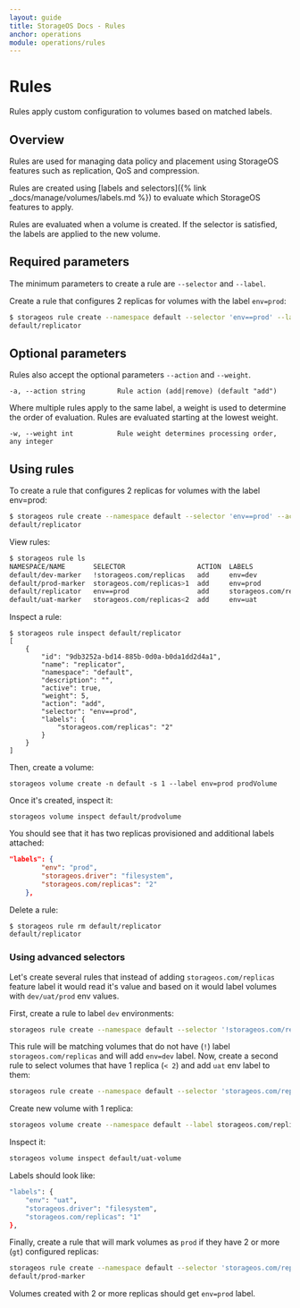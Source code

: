 ```yaml
---
layout: guide
title: StorageOS Docs - Rules
anchor: operations
module: operations/rules
---
```


# Rules

Rules apply custom configuration to volumes based on matched labels.

## Overview

Rules are used for managing data policy and placement using StorageOS features
such as replication, QoS and compression.

Rules are created using [labels and selectors]({% link _docs/manage/volumes/labels.md %})
to evaluate which StorageOS features to apply.

Rules are evaluated when a volume is created. If the selector is satisfied, the
labels are applied to the new volume.

## Required parameters

The minimum parameters to create a rule are `--selector` and `--label`.

Create a rule that configures 2 replicas for volumes with the label `env=prod`:

```bash
$ storageos rule create --namespace default --selector 'env==prod' --label storageos.com/replicas=2 replicator
default/replicator
```

## Optional parameters

Rules also accept the optional parameters `--action` and `--weight`.

`-a, --action string        Rule action (add|remove) (default "add")`

Where multiple rules apply to the same label, a weight is used to determine the
order of evaluation. Rules are evaluated starting at the lowest weight.

`-w, --weight int           Rule weight determines processing order, any integer`



## Using rules

To create a rule that configures 2 replicas for volumes with the label env=prod:

```bash
$ storageos rule create --namespace default --selector 'env==prod' --action add --label storageos.com/replicas=2 replicator
default/replicator
```

View rules:

```bash
$ storageos rule ls
NAMESPACE/NAME       SELECTOR                  ACTION  LABELS
default/dev-marker   !storageos.com/replicas   add     env=dev
default/prod-marker  storageos.com/replicas>1  add     env=prod
default/replicator   env==prod                 add     storageos.com/replicas=2
default/uat-marker   storageos.com/replicas<2  add     env=uat
```

Inspect a rule:

```
$ storageos rule inspect default/replicator
[
    {
        "id": "9db3252a-bd14-885b-0d0a-b0da1dd2d4a1",
        "name": "replicator",
        "namespace": "default",
        "description": "",
        "active": true,
        "weight": 5,
        "action": "add",
        "selector": "env==prod",
        "labels": {
            "storageos.com/replicas": "2"
        }
    }
]
```

Then, create a volume:

    storageos volume create -n default -s 1 --label env=prod prodVolume

Once it's created, inspect it:


    storageos volume inspect default/prodvolume

You should see that it has two replicas provisioned and additional labels attached:

```json
"labels": {
        "env": "prod",
        "storageos.driver": "filesystem",
        "storageos.com/replicas": "2"
    },
```

Delete a rule:

```bash
$ storageos rule rm default/replicator
default/replicator
```

### Using advanced selectors

Let's create several rules that instead of adding `storageos.com/replicas`
feature label it would read it's value and based on it would label volumes with
`dev/uat/prod` env values.

First, create a rule to label `dev` environments:

```bash
storageos rule create --namespace default --selector '!storageos.com/replicas' --action add --label env=dev dev-marker
```

This rule will be matching volumes that do not have (`!`) label `storageos.com/replicas` and will add `env=dev`
label.  Now, create a second rule to select volumes that have 1 replica (`< 2`) and add `uat` env label to them:

```bash
storageos rule create --namespace default --selector 'storageos.com/replicas<2' --action add --label env=uat uat-marker
```

Create new volume with 1 replica:

```bash
storageos volume create --namespace default --label storageos.com/replicas=1 uat-volume
```

Inspect it:

```bash
storageos volume inspect default/uat-volume
```

Labels should look like:

```bash
"labels": {
    "env": "uat",
    "storageos.driver": "filesystem",
    "storageos.com/replicas": "1"
},
```

Finally, create a rule that will mark volumes as `prod` if they have 2 or more
(`gt`) configured replicas:

```bash
storageos rule create --namespace default --selector 'storageos.com/replicas>1' --label env=prod prod-marker
default/prod-marker
```

Volumes created with 2 or more replicas should get `env=prod` label.
